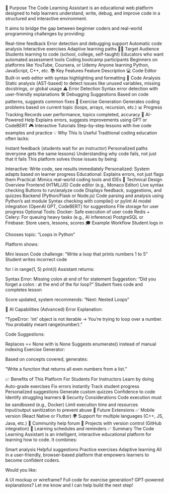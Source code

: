 🎯 Purpose
The Code Learning Assistant is an educational web platform designed to help learners understand, write, debug, and improve code in a structured and interactive environment.

It aims to bridge the gap between beginner coders and real-world programming challenges by providing:

Real-time feedback
Error detection and debugging support
Automatic code analysis
Interactive exercises
Adaptive learning paths
🧑‍🏫 Target Audience
Students learning to code (school, college, self-taught)
Educators who want automated assessment tools
Coding bootcamp participants
Beginners on platforms like YouTube, Coursera, or Udemy
Anyone learning Python, JavaScript, C++, etc.
📚 Key Features
Feature	Description
💻 Code Editor	Built-in web editor with syntax highlighting and formatting
🧠 Code Analysis	Static analysis (AST-based) to detect issues like unused variables, missing docstrings, or global usage
⚠ Error Detection	Syntax error detection with user-friendly explanations
🛠 Debugging Suggestions	Based on code patterns, suggests common fixes
📝 Exercise Generation	Generates coding problems based on current topic (loops, arrays, recursion, etc.)
📊 Progress Tracking	Records user performance, topics completed, accuracy
🤖 AI-Powered Help	Explains errors, suggests improvements using GPT or CodeBERT
🎮 Interactive Tutorials	Step-by-step lessons with live code examples and practice
💡 Why This Is Useful
Traditional coding education often lacks:

Instant feedback (students wait for an instructor)
Personalized paths (everyone gets the same lessons)
Understanding why code fails, not just that it fails
This platform solves those issues by being:

Interactive: Write code, see results immediately
Personalized: System adapts based on learner progress
Educational: Explains errors, not just flags them
Practical: Mimics real-world coding tools and IDEs
🔧 Technical Design Overview
Frontend (HTML/JS)
Code editor (e.g., Monaco Editor)
Live syntax checking
Buttons to run/analyze code
Displays feedback, suggestions, and quizzes
Backend (Python/Flask or Node.js)
Code parsing and analysis using Python’s ast module
Syntax checking with compile() or pylint
AI model integration (OpenAI GPT, CodeBERT) for suggestions
File storage for user progress
Optional Tools:
Docker: Safe execution of user code
Redis + Celery: For queuing heavy tasks (e.g., AI inference)
PostgreSQL or Firebase: Store users, lessons, scores
🎓 Example Workflow
Student logs in

Chooses topic: “Loops in Python”

Platform shows:

Mini lesson
Code challenge: “Write a loop that prints numbers 1 to 5”
Student writes incorrect code

for i in range(1, 5)
    print(i)
Assistant returns:

Syntax Error: Missing colon at end of for statement
Suggestion: “Did you forget a colon : at the end of the for loop?”
Student fixes code and completes lesson

Score updated, system recommends: “Next: Nested Loops”

🧠 AI Capabilities (Advanced)
Error Explanation:

“TypeError: 'int' object is not iterable → You’re trying to loop over a number. You probably meant range(number).”

Code Suggestions:

Replaces == None with is None
Suggests enumerate() instead of manual indexing
Exercise Generator:

Based on concepts covered, generates:

“Write a function that returns all even numbers from a list.”

📈 Benefits of This Platform
For Students	For Instructors
Learn by doing	Auto-grade exercises
Fix errors instantly	Track student progress
Personalized suggestions	Generate custom quizzes
Confidence to code	Identify struggling learners
🔒 Security Considerations
Code execution must be sandboxed (e.g., Docker)
Limit execution time and resources
Input/output sanitization to prevent abuse
🌟 Future Extensions
✅ Mobile version (React Native or Flutter)
🌍 Support for multiple languages (C++, JS, Java, etc.)
👥 Community help forum
🧪 Projects with version control (GitHub integration)
📅 Learning schedules and reminders
✅ Summary
The Code Learning Assistant is an intelligent, interactive educational platform for learning how to code. It combines:

Smart analysis
Helpful suggestions
Practice exercises
Adaptive learning
All in a user-friendly, browser-based platform that empowers learners to become confident coders.

Would you like:

A UI mockup or wireframe?
Full code for exercise generation?
GPT-powered explanations?
Let me know and I can help build the next step!
